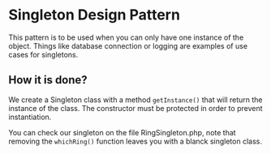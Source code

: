 # Singleton Design Pattern

This pattern is to be used when you can only have one instance of the object. Things like database connection or logging are examples of use cases for singletons.

## How it is done?

We create a Singleton class with a method `getInstance()` that will return the instance of the class. The constructor must be protected in order to prevent instantiation.

You can check our singleton on the file RingSingleton.php, note that removing the `whichRing()` function leaves you with a blanck singleton class.

